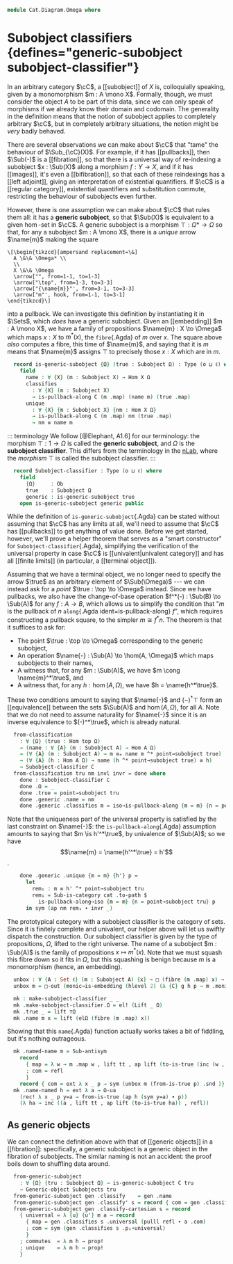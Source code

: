 <!--
```agda
open import 1Lab.Reflection.Copattern

open import Cat.Diagram.Pullback.Properties
open import Cat.Displayed.GenericObject
open import Cat.Instances.Sets.Complete
open import Cat.Diagram.Pullback.Along
open import Cat.Diagram.Limit.Finite
open import Cat.Displayed.Cartesian
open import Cat.Diagram.Pullback
open import Cat.Diagram.Terminal
open import Cat.Instances.Sets
open import Cat.Prelude hiding (Ω ; true)

import Cat.Displayed.Instances.Subobjects.Reasoning as Subr
import Cat.Displayed.Instances.Subobjects as Subobjs
import Cat.Reasoning
```
-->

```agda
module Cat.Diagram.Omega where
```

# Subobject classifiers {defines="generic-subobject subobject-classifier"}

In an arbitrary category $\cC$, a [[subobject]] of $X$ is, colloquially
speaking, given by a monomorphism $m : A \mono X$. Formally, though, we
must consider the object $A$ to be part of this data, since we can only
speak of morphisms if we already know their domain and codomain. The
generality in the definition means that the notion of subobject applies
to completely arbitrary $\cC$, but in completely arbitrary situations,
the notion might be _very_ badly behaved.

There are several observations we can make about $\cC$ that "tame" the
behaviour of $\Sub_{\cC}(X)$. For example, if it has [[pullbacks]], then
$\Sub(-)$ is a [[fibration]], so that there is a universal way of
re-indexing a subobject $x : \Sub(X)$ along a morphism $f : Y \to X$,
and if it has [[images]], it's even a [[bifibration]], so that each of
these reindexings has a [[left adjoint]], giving an interpretation of
existential quantifiers. If $\cC$ is a [[regular category]], existential
quantifiers and substitution commute, restricting the behaviour of
subobjects even further.

However, there is one assumption we can make about $\cC$ that rules them
all: it has a **generic subobject**, so that $\Sub(X)$ is equivalent to
a given $\hom$-set in $\cC$. A generic subobject is a morphism $\top :
\Omega* \to \Omega$ so that, for any a subobject $m : A \mono X$, there
is a _unique_ arrow $\name{m}$ making the square

~~~{.quiver}
\[\begin{tikzcd}[ampersand replacement=\&]
  A \&\& \Omega* \\
  \\
  X \&\& \Omega
  \arrow["", from=1-1, to=1-3]
  \arrow["\top", from=1-3, to=3-3]
  \arrow["{\name{m}}"', from=3-1, to=3-3]
  \arrow["m"', hook, from=1-1, to=3-1]
\end{tikzcd}\]
~~~

into a pullback. We can investigate this definition by instantiating it
in $\Sets$, which _does_ have a generic subobject. Given an
[[embedding]] $m : A \mono X$, we have a family of propositions
$\name{m} : X \to \Omega$ which maps $x : X$ to $m^*(x)$, the
`fibre`{.Agda} of $m$ over $x$. The square above _also_ computes a
fibre, this time of $\name{m}$, and saying that it is $m$ means that
$\name{m}$ assigns $\top$ to precisely those $x : X$ which are in $m$.

<!--
```agda
module _ {o ℓ} (C : Precategory o ℓ) where
  open Cat.Reasoning C
  open Subobjs C
```
-->

```agda
  record is-generic-subobject {Ω} (true : Subobject Ω) : Type (o ⊔ ℓ) where
    field
      name : ∀ {X} (m : Subobject X) → Hom X Ω
      classifies
        : ∀ {X} (m : Subobject X)
        → is-pullback-along C (m .map) (name m) (true .map)
      unique
        : ∀ {X} {m : Subobject X} {nm : Hom X Ω}
        → is-pullback-along C (m .map) nm (true .map)
        → nm ≡ name m
```

::: terminology
We follow [@Elephant, A1.6] for our terminology: the morphism $\top : 1
\to \Omega$ is called the **generic subobject**, and $\Omega$ is the
**subobject classifier**. This differs from the terminology in the
[nLab](https://ncatlab.org/nlab/show/subobject+classifier), where the
_morphism_ $\top$ is called the subobject classifier.
:::

```agda
  record Subobject-classifier : Type (o ⊔ ℓ) where
    field
      {Ω}     : Ob
      true    : Subobject Ω
      generic : is-generic-subobject true
    open is-generic-subobject generic public
```

While the definition of `is-generic-subobject`{.Agda} can be stated
without assuming that $\cC$ has any limits at all, we'll need to assume
that $\cC$ has [[pullbacks]] to get anything of value done. Before we
get started, however, we'll prove a helper theorem that serves as a
"smart constructor" for `Subobject-classifier`{.Agda}, simplifying the
verification of the universal property in case $\cC$ is
[[univalent|univalent category]] and has all [[finite limits]] (in
particular, a [[terminal object]]).

<!--
```agda
module _ {o ℓ} {C : Precategory o ℓ} (fc : Finitely-complete C) (cat : is-category C) where
  open Subobject-classifier
  open is-generic-subobject
  open Cat.Reasoning C
  open Subr (fc .Finitely-complete.pullbacks)
  open Terminal (fc .Finitely-complete.terminal) using (top)

  point→subobject : ∀ {A} (it : Hom top A) → Subobject A
  point→subobject it .dom = top
  point→subobject it .map = it
  point→subobject it .monic g h x = Terminal.!-unique₂ (fc .Finitely-complete.terminal) _ _
```
-->

Assuming that we have a terminal object, we no longer need to specify
the arrow $\true$ as an arbitrary element of $\Sub(\Omega)$ --- we can
instead ask for a *point* $\true : \top \to \Omega$ instead. Since we
have pullbacks, we also have the change-of-base operation $f^*(-) :
\Sub(B) \to \Sub(A)$ for any $f : A \to B$, which allows us to
simplify the condition that "$m$ is the pullback of $n$ `along`{.Agda
ident=is-pullback-along} $f$", which requires constructing a pullback
square, to the simpler $m \cong f^*n$. The theorem is that it suffices
to ask for:

- The point $\true : \top \to \Omega$ corresponding to the generic
  subobject,
- An operation $\name{-} : \Sub(A) \to \hom(A, \Omega)$ which maps
  subobjects to their names,
- A witness that, for any $m : \Sub(A)$, we have
  $m \cong \name{m}^*\true$, and
- A witness that, for any $h : \hom(A, \Omega)$, we have
  $h = \name{h^*\true}$.

These two conditions amount to saying that $\name{-}$ and $(-)^*\top$
form an [[equivalence]] between the sets $\Sub(A)$ and $\hom(A,
\Omega)$, for all $A$. Note that we do not need to assume naturality for
$\name{-}$ since it is an inverse equivalence to $(-)^*\true$, which is
already natural.

```agda
  from-classification
    : ∀ {Ω} (true : Hom top Ω)
    → (name : ∀ {A} (m : Subobject A) → Hom A Ω)
    → (∀ {A} (m : Subobject A) → m ≅ₘ name m ^* point→subobject true)
    → (∀ {A} (h : Hom A Ω) → name (h ^* point→subobject true) ≡ h)
    → Subobject-classifier C
  from-classification tru nm invl invr = done where
    done : Subobject-classifier C
    done .Ω = _
    done .true = point→subobject tru
    done .generic .name = nm
    done .generic .classifies m = iso→is-pullback-along {m = m} {n = point→subobject tru} (invl m)
```

Note that the uniqueness part of the universal property is satisfied by
the last constraint on $\name{-}$: the `is-pullback-along`{.Agda}
assumption amounts to saying that $m \is h'^*\true$, by univalence of
$\Sub(A)$; so we have $$\name{m} = \name{h'^*\true} = h'$$.

```agda
    done .generic .unique {m = m} {h'} p =
      let
        rem₁ : m ≡ h' ^* point→subobject tru
        rem₁ = Sub-is-category cat .to-path $
          is-pullback-along→iso {m = m} {n = point→subobject tru} p
      in sym (ap nm rem₁ ∙ invr _)
```

<!--
```agda
  record make-subobject-classifier : Type (o ⊔ ℓ) where
    field
      {Ω}  : Ob
      true : Hom top Ω
      name : ∀ {A} (m : Subobject A) → Hom A Ω
      named-name : ∀ {A} (m : Subobject A) → m ≅ₘ name m ^* point→subobject true
      name-named : ∀ {A} (h : Hom A Ω) → name (h ^* point→subobject true) ≡ h

module _ where
  open make-subobject-classifier hiding (Ω)

  to-subobject-classifier : ∀ {o ℓ} {C : Precategory o ℓ} (fc : Finitely-complete C) (cat : is-category C) → make-subobject-classifier fc cat → Subobject-classifier C
  to-subobject-classifier fc cat mk = from-classification fc cat (mk .true) (mk .name) (mk .named-name) (mk .name-named)

Sets-subobject-classifier : ∀ {ℓ} → Subobject-classifier (Sets ℓ)
Sets-subobject-classifier {ℓ} =
  to-subobject-classifier Sets-finitely-complete Sets-is-category mk where
  open Subr (Sets-pullbacks {ℓ})
  open Cat.Prelude using (Ω)
  open make-subobject-classifier hiding (Ω)
```
-->

The prototypical category with a subobject classifier is the category of
sets. Since it is finitely complete and univalent, our helper above will
let us swiftly dispatch the construction. Our subobject classifier is
given by the type of propositions, $\Omega$, lifted to the right
universe. The name of a subobject $m : \Sub(A)$ is the family of
propositions $x \mapsto m^*(x)$. Note that we must squash this fibre
down so it fits in $\Omega$, but this squashing is benign because $m$ is
a monomorphism (hence, an embedding).


```agda
  unbox : ∀ {A : Set ℓ} (m : Subobject A) {x} → □ (fibre (m .map) x) → fibre (m .map) x
  unbox m = □-out (monic→is-embedding (hlevel 2) (λ {C} g h p → m .monic {C} g h p) _)

  mk : make-subobject-classifier _ _
  mk .make-subobject-classifier.Ω = el! (Lift _ Ω)
  mk .true _ = lift ⊤Ω
  mk .name m x = lift (elΩ (fibre (m .map) x))
```

Showing that this `name`{.Agda} function actually works takes a bit of
fiddling, but it's nothing outrageous.

```agda
  mk .named-name m = Sub-antisym
    record
      { map = λ w → m .map w , lift tt , ap lift (to-is-true (inc (w , refl)))
      ; com = refl
      }
    record { com = ext λ x _ p → sym (unbox m (from-is-true p) .snd )}
  mk .name-named h = ext λ a → Ω-ua
    (rec! λ x _ p y=a → from-is-true (ap h (sym y=a) ∙ p))
    (λ ha → inc ((a , lift tt , ap lift (to-is-true ha)) , refl))
```

## As generic objects

We can connect the definition above with that of [[generic objects]] in
a [[fibration]]: specifically, a generic subobject is a generic object
in the fibration of subobjects. The similar naming is not an accident:
the proof boils down to shuffling data around.

<!--
```agda
module _ {o ℓ} (C : Precategory o ℓ)  where
  open is-generic-subobject
  open is-pullback-along
  open Generic-object
  open Cat.Reasoning C using (pulll)
  open is-cartesian
  open Subobjs C
```
-->

```agda
  from-generic-subobject
    : ∀ {Ω} {tru : Subobject Ω} → is-generic-subobject C tru
    → Generic-object Subobjects tru
  from-generic-subobject gen .classify    = gen .name
  from-generic-subobject gen .classify' s = record { com = gen .classifies s .square }
  from-generic-subobject gen .classify-cartesian s = record
    { universal = λ {u} {u'} m a → record
      { map = gen .classifies s .universal (pulll refl ∙ a .com)
      ; com = sym (gen .classifies s .p₁∘universal)
      }
    ; commutes  = λ m h → prop!
    ; unique    = λ m h → prop!
    }
```

<!--
```agda
open Subobject-classifier using (unique)

module props {o ℓ} {C : Precategory o ℓ} (pb : has-pullbacks C) (so : Subobject-classifier C) where
  open Subobject-classifier so renaming (Ω to Ω')
  open is-pullback-along
  open Cat.Reasoning C
  open is-invertible
  open is-pullback
  open Pullback
  open Subr pb

  named : ∀ {A} (f : Hom A Ω') → Subobject A
  named f = f ^* true

  named-name : ∀ {A} {m : Subobject A} → m ≅ₘ named (name m)
  named-name = is-pullback-along→iso (classifies _)

  name-injective : ∀ {A} {m n : Subobject A} → name m ≡ name n → m ≅ₘ n
  name-injective {m = m} {n} p =
    m              Sub.≅⟨ named-name ⟩
    named (name m) Sub.≅⟨ path→iso (ap named p) ⟩
    named (name n) Sub.≅˘⟨ named-name ⟩
    n              Sub.≅∎

  name-ap : ∀ {A} {m n : Subobject A} → m ≅ₘ n → name m ≡ name n
  name-ap {m = m} im = so .unique record
    { top       = classifies m .top ∘ im .Sub.from .map
    ; has-is-pb = subst-is-pullback (sym (im .Sub.from .com) ∙ eliml refl) refl refl refl
        (is-pullback-iso (≅ₘ→iso im) (classifies m .has-is-pb))
    }

  is-total : ∀ {A} (f : Hom A Ω') → Type _
  is-total f = is-invertible (pb f (true .map) .p₁)

  factors→is-total : ∀ {A} {f : Hom A Ω'} → Factors f (true .map) → is-total f
  factors→is-total (h , p) .inv = pb _ _ .universal (idr _ ∙ p)
  factors→is-total (h , p) .inverses = record
    { invl = pb _ _ .p₁∘universal
    ; invr = Pullback.unique₂ (pb _ _) {p = pushl p}
      (pulll (pb _ _ .p₁∘universal) ∙ idl _)
      (pulll (pb _ _ .p₂∘universal))
      (idr _)
      (idr _ ∙ true .monic _ _ (sym (pulll (sym p) ∙ pb _ (true .map) .square)))
    }

  is-total→factors : ∀ {A} {f : Hom A Ω'} → is-total f → Factors f (true .map)
  is-total→factors {f = f} inv = record { snd = done } where
    rem₁ : is-pullback-along C id f (true .map)
    rem₁ = record { has-is-pb = record
      { square       = idr _ ∙ sym (pulll (sym (pb _ _ .square)) ∙ cancelr (inv .is-invertible.invl))
      ; universal    = λ {P'} {p₁'} _ → p₁'
      ; p₁∘universal = idl _
      ; p₂∘universal = λ {P'} {p₁'} {p₂'} {α} → true .monic _ _ $
          pulll (pulll (sym (pb _ _ .square)) ∙ cancelr (inv .is-invertible.invl))
        ∙ α
      ; unique       = λ p _ → introl refl ∙ p
      }}

    done =
      f                              ≡⟨ so .unique rem₁ ⟩
      name ⊤ₘ                        ≡⟨ intror refl ⟩
      name ⊤ₘ ∘ id                   ≡⟨ classifies ⊤ₘ .square ⟩
      true .map ∘ classifies ⊤ₘ .top ∎

  true-domain-is-terminal : is-terminal C (true .dom)
  true-domain-is-terminal X .centre  = classifies ⊤ₘ .top
  true-domain-is-terminal X .paths h = true .monic _ _ (sym (is-total→factors record
    { inv      = pb _ _ .universal (pullr refl)
    ; inverses = record
      { invl = pb _ _ .p₁∘universal
      ; invr = Pullback.unique₂ (pb _ _) {p = pullr refl}
        (pulll (pb _ _ .p₁∘universal)) (extendl (pb _ _ .p₂∘universal)) id-comm
        (true .monic _ _ (extendl (sym (pb _ _ .square)) ∙ pullr (ap (h ∘_) id-comm)))
      }
    } .snd))
```
-->
